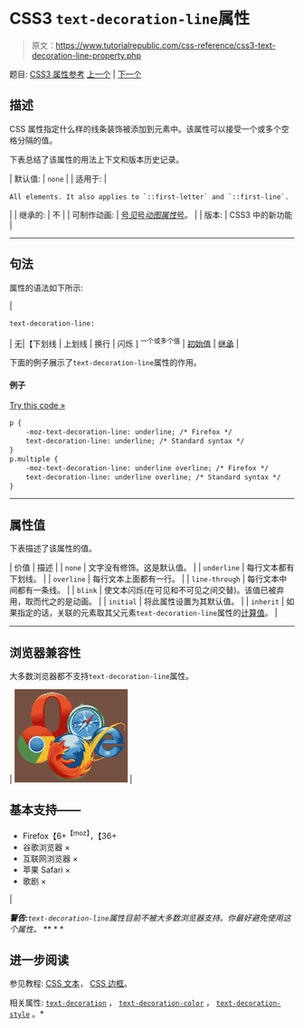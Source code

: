 # CSS3 `text-decoration-line`属性

> 原文：<https://www.tutorialrepublic.com/css-reference/css3-text-decoration-line-property.php>

题目: [CSS3 属性参考](css3-properties.php) [上一个](css3-text-decoration-color-property.php) | [下一个](css3-text-decoration-style-property.php)

## 描述

CSS 属性指定什么样的线条装饰被添加到元素中。该属性可以接受一个或多个空格分隔的值。

下表总结了该属性的用法上下文和版本历史记录。

| 默认值: | `none` |
| 适用于: | 

```
All elements. It also applies to `::first-letter` and `::first-line`.
```

 |
| 继承的: | 不 |
| 可制作动画: | [号*见*号*动图属性*号](css-animatable-properties.php)。 |
| 版本: | CSS3 中的新功能 |

* * *

## 句法

属性的语法如下所示:

| 

```
text-decoration-line: 
```

 | 无&#124;【下划线 &#124; 上划线 &#124; 换行 &#124; 闪烁 ] <sup>一个或多个值</sup> &#124; [初始值](../definitions.php#initial) &#124; [继承](../definitions.php#inherit) |

下面的例子展示了`text-decoration-line`属性的作用。

#### 例子

[Try this code »](../codelab.php?topic=css3&file=text-decoration-line-property "Try this code using online Editor")

```
p {
    -moz-text-decoration-line: underline; /* Firefox */
    text-decoration-line: underline; /* Standard syntax */
}
p.multiple {
    -moz-text-decoration-line: underline overline; /* Firefox */
    text-decoration-line: underline overline; /* Standard syntax */
}
```

* * *

## 属性值

下表描述了该属性的值。

| 价值 | 描述 |
| `none` | 文字没有修饰。这是默认值。 |
| `underline` | 每行文本都有下划线。 |
| `overline` | 每行文本上面都有一行。 |
| `line-through` | 每行文本中间都有一条线。 |
| `blink` | 使文本闪烁(在可见和不可见之间交替)。该值已被弃用，取而代之的是动画。 |
| `initial` | 将此属性设置为其默认值。 |
| `inherit` | 如果指定的话，关联的元素取其父元素`text-decoration-line`属性的[计算值](../definitions.php#computed-value)。 |

* * *

## 浏览器兼容性

大多数浏览器都不支持`text-decoration-line`属性。

| ![Browsers Icon](img/e9331123c77668c1832e541c2fca1002.png) | 

## 基本支持——

*   Firefox【6+<sup class="badge">【moz】</sup>，【36+
*   谷歌浏览器 ×
*   互联网浏览器 ×
*   苹果 Safari ×
*   歌剧 ×

 |

 ***警告:**`text-decoration-line`属性目前不被大多数浏览器支持。你最好避免使用这个属性。*  ** * *

## 进一步阅读

参见教程: [CSS 文本](../css-tutorial/css-text.php)， [CSS 边框](../css-tutorial/css-border.php)。

相关属性: [`text-decoration`](css-text-decoration-property.php) ， [`text-decoration-color`](css3-text-decoration-color-property.php) ， [`text-decoration-style`](css3-text-decoration-style-property.php) 。*